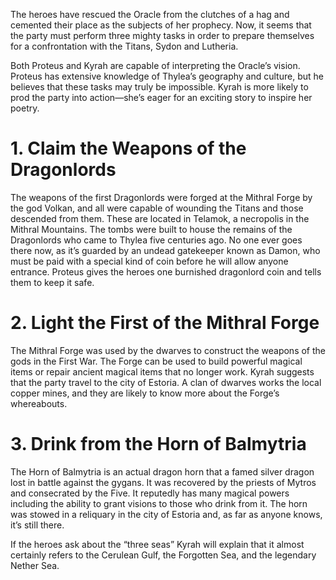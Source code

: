 The heroes have rescued the Oracle from the clutches of a hag and cemented their place as the subjects of her prophecy. Now, it seems that the party must perform three mighty tasks in order to prepare themselves for a confrontation with the Titans, Sydon and Lutheria.

Both Proteus and Kyrah are capable of interpreting the Oracle’s vision. Proteus has extensive knowledge of Thylea’s geography and culture, but he believes that these tasks may truly be impossible. Kyrah is more likely to prod the party into action—she’s eager for an exciting story to inspire her poetry.

# 1. Claim the Weapons of the Dragonlords

The weapons of the first Dragonlords were forged at the Mithral Forge by the god Volkan, and all were capable of wounding the Titans and those descended from them. These are located in Telamok, a necropolis in the Mithral Mountains. The tombs were built to house the remains of the Dragonlords who came to Thylea five centuries ago. No one ever goes there now, as it’s guarded by an undead gatekeeper known as Damon, who must be paid with a special kind of coin before he will allow anyone entrance. Proteus gives the heroes one burnished dragonlord coin and tells them to keep it safe.

# 2. Light the First of the Mithral Forge

The Mithral Forge was used by the dwarves to construct the weapons of the gods in the First War. The Forge can be used to build powerful magical items or repair ancient magical items that no longer work. Kyrah suggests that the party travel to the city of Estoria. A clan of dwarves works the local copper mines, and they are likely to know more about the Forge’s whereabouts.

# 3. Drink from the Horn of Balmytria

The Horn of Balmytria is an actual dragon horn that a famed silver dragon lost in battle against the gygans. It was recovered by the priests of Mytros and consecrated by the Five. It reputedly has many magical powers including the ability to grant visions to those who drink from it. The horn was stowed in a reliquary in the city of Estoria and, as far as anyone knows, it’s still there.

If the heroes ask about the “three seas” Kyrah will explain that it almost certainly refers to the Cerulean Gulf, the Forgotten Sea, and the legendary Nether Sea.